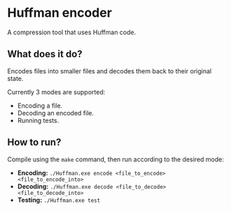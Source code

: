 # Huffman encoder
A compression tool that uses Huffman code.

## What does it do?
Encodes files into smaller files and decodes them back to their original state.

Currently 3 modes are supported:
* Encoding a file.
* Decoding an encoded file.
* Running tests.

## How to run?
Compile using the `make` command, then run according to the desired mode:
* **Encoding:** `./Huffman.exe encode <file_to_encode> <file_to_encode_into>`
* **Decoding:** `./Huffman.exe decode <file_to_decode> <file_to_decode_into>`
* **Testing:** `./Huffman.exe test`
